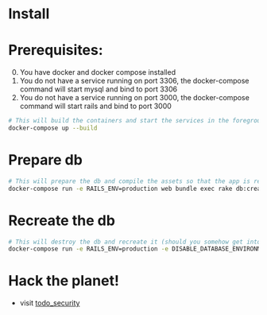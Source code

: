 # Install

# Prerequisites:
0. You have docker and docker compose installed
1. You do not have a service running on port 3306, the docker-compose command will start mysql and bind to port 3306
2. You do not have a service running on port 3000, the docker-compose command will start rails and bind to port 3000

```sh
# This will build the containers and start the services in the foreground
docker-compose up --build
```

# Prepare db
```sh
# This will prepare the db and compile the assets so that the app is ready to run
docker-compose run -e RAILS_ENV=production web bundle exec rake db:create db:schema:load db:seed assets:precompile
```

# Recreate the db
```sh
# This will destroy the db and recreate it (should you somehow get into a state where the app is hosed from your amazing pentesting attempts)
docker-compose run -e RAILS_ENV=production -e DISABLE_DATABASE_ENVIRONMENT_CHECK=1 web bundle exec rake db:drop db:create db:schema:load db:seed
```

# Hack the planet!
- visit [todo_security](http://localhost:3000)
